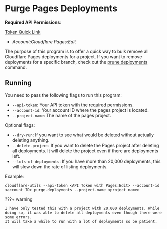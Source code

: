 # Purge Pages Deployments

**Required API Permissions**:

[Token Quick Link](https://dash.cloudflare.com/profile/api-tokens?permissionGroupKeys=%5B%7B%22key%22%3A%22page%22%2C%22type%22%3A%22edit%22%7D%5D&name=Cloudflare+Utils%3A+Page+Write)

- _Account:Cloudflare Pages:Edit_

The purpose of this program is to offer a quick way to bulk remove all Cloudflare Pages deployments for a project.
If you want to remove deployments for a specific branch, check out the [prune deployments](prune-deployments.md) command.

## Running

You need to pass the following flags to run this program:

- `--api-token`: Your API token with the required permissions.
- `--account-id`: Your account ID where the pages project is located.
- `--project-name`: The name of the pages project.

Optional flags:

- `--dry-run`: If you want to see what would be deleted without actually deleting anything.
- `--delete-project`: If you want to delete the Pages project after deleting all deployments. It will delete the project even if there are deployments left.
- `--lots-of-deployments`: If you have more than 20,000 deployments, this will slow down the rate of listing deployments.

Example: 
```shell
cloudflare-utils --api-token <API Token with Pages:Edit> --account-id <account ID> purge-deployments --project-name <project name>
```

???+ warning

    I have only tested this with a project with 20,000 deployments. While doing so, it was able to delete all deployments even though there were some errors.
    It will take a while to run with a lot of deployments so be patient.
    